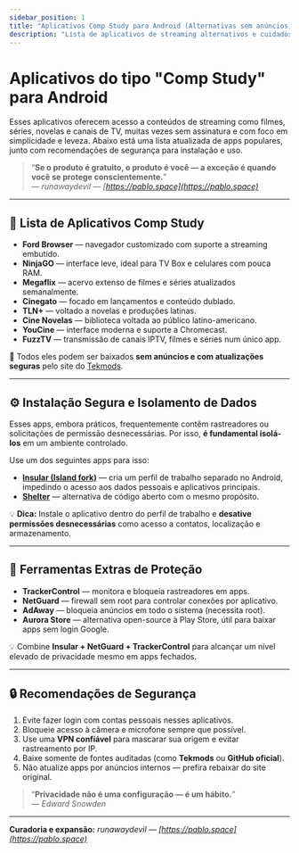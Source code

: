 ```yaml
---
sidebar_position: 1
title: "Aplicativos Comp Study para Android (Alternativas sem anúncios)"
description: "Lista de aplicativos de streaming alternativos e cuidados de segurança para usuários Android."
---
```


# Aplicativos do tipo "Comp Study" para Android

Esses aplicativos oferecem acesso a conteúdos de streaming como filmes, séries, novelas e canais de TV, muitas vezes sem assinatura e com foco em simplicidade e leveza. Abaixo está uma lista atualizada de apps populares, junto com recomendações de segurança para instalação e uso.

> “**Se o produto é gratuito, o produto é você — a exceção é quando você se protege conscientemente.**”  
> — *runawaydevil — [https://pablo.space](https://pablo.space)*

---

## 📱 Lista de Aplicativos Comp Study

- **Ford Browser** — navegador customizado com suporte a streaming embutido.  
- **NinjaGO** — interface leve, ideal para TV Box e celulares com pouca RAM.  
- **Megaflix** — acervo extenso de filmes e séries atualizados semanalmente.  
- **Cinegato** — focado em lançamentos e conteúdo dublado.  
- **TLN+** — voltado a novelas e produções latinas.  
- **Cine Novelas** — biblioteca voltada ao público latino-americano.  
- **YouCine** — interface moderna e suporte a Chromecast.  
- **FuzzTV** — transmissão de canais IPTV, filmes e séries num único app.  

🔗 Todos eles podem ser baixados **sem anúncios e com atualizações seguras** pelo site do [Tekmods](https://www.tekmods.com).

---

## ⚙️ Instalação Segura e Isolamento de Dados

Esses apps, embora práticos, frequentemente contêm rastreadores ou solicitações de permissão desnecessárias. Por isso, **é fundamental isolá-los** em um ambiente controlado.

Use um dos seguintes apps para isso:

- **[Insular (Island fork)](https://f-droid.org/en/packages/com.oasisfeng.island.fdroid/)** — cria um perfil de trabalho separado no Android, impedindo o acesso aos dados pessoais e aplicativos principais.  
- **[Shelter](https://f-droid.org/en/packages/net.typeblog.shelter/)** — alternativa de código aberto com o mesmo propósito.  

💡 **Dica:** Instale o aplicativo dentro do perfil de trabalho e **desative permissões desnecessárias** como acesso a contatos, localização e armazenamento.

---

## 🧰 Ferramentas Extras de Proteção

- **TrackerControl** — monitora e bloqueia rastreadores em apps.  
- **NetGuard** — firewall sem root para controlar conexões por aplicativo.  
- **AdAway** — bloqueia anúncios em todo o sistema (necessita root).  
- **Aurora Store** — alternativa open-source à Play Store, útil para baixar apps sem login Google.  

💡 Combine **Insular + NetGuard + TrackerControl** para alcançar um nível elevado de privacidade mesmo em apps fechados.

---

## 🔒 Recomendações de Segurança

1. Evite fazer login com contas pessoais nesses aplicativos.  
2. Bloqueie acesso à câmera e microfone sempre que possível.  
3. Use uma **VPN confiável** para mascarar sua origem e evitar rastreamento por IP.  
4. Baixe somente de fontes auditadas (como **Tekmods** ou **GitHub oficial**).  
5. Não atualize apps por anúncios internos — prefira rebaixar do site original.  

> “**Privacidade não é uma configuração — é um hábito.**”  
> — *Edward Snowden*

---

**Curadoria e expansão:** *runawaydevil — [https://pablo.space](https://pablo.space)*




